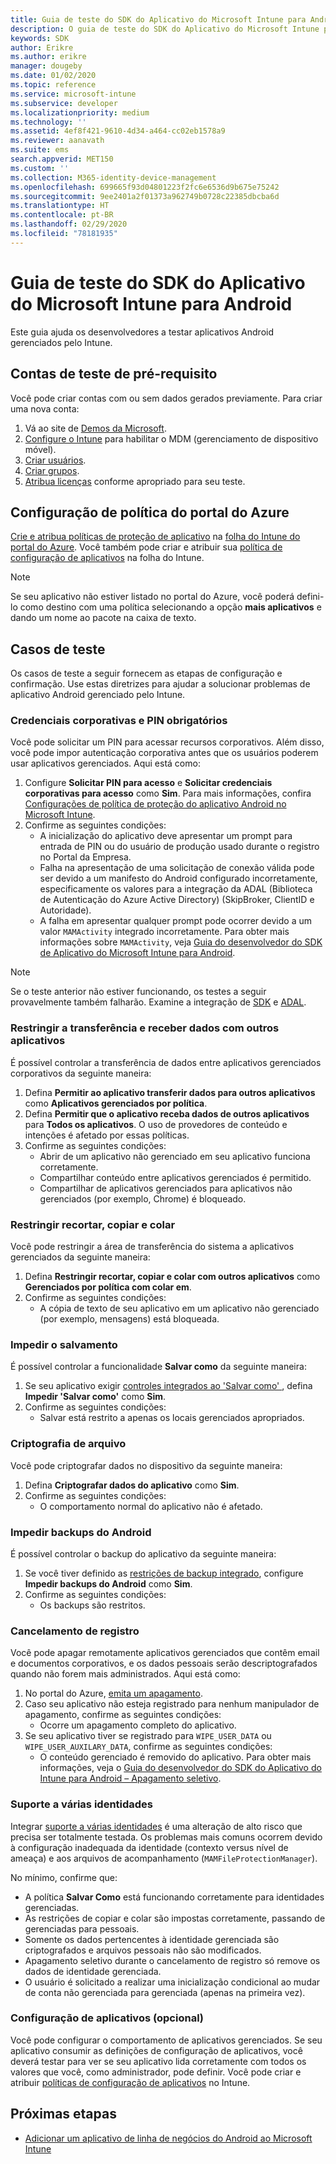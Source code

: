 ```yaml
---
title: Guia de teste do SDK do Aplicativo do Microsoft Intune para Android
description: O guia de teste do SDK do Aplicativo do Microsoft Intune para Android ajuda a testar seu aplicativo Android gerenciado pelo Intune.
keywords: SDK
author: Erikre
ms.author: erikre
manager: dougeby
ms.date: 01/02/2020
ms.topic: reference
ms.service: microsoft-intune
ms.subservice: developer
ms.localizationpriority: medium
ms.technology: ''
ms.assetid: 4ef8f421-9610-4d34-a464-cc02eb1578a9
ms.reviewer: aanavath
ms.suite: ems
search.appverid: MET150
ms.custom: ''
ms.collection: M365-identity-device-management
ms.openlocfilehash: 699665f93d04801223f2fc6e6536d9b675e75242
ms.sourcegitcommit: 9ee2401a2f01373a962749b0728c22385dbcba6d
ms.translationtype: HT
ms.contentlocale: pt-BR
ms.lasthandoff: 02/29/2020
ms.locfileid: "78181935"
---
```

# <a name="microsoft-intune-app-sdk-for-android-testing-guide"></a>Guia de teste do SDK do Aplicativo do Microsoft Intune para Android

Este guia ajuda os desenvolvedores a testar aplicativos Android gerenciados pelo Intune.  

## <a name="prerequisite-test-accounts"></a>Contas de teste de pré-requisito
Você pode criar contas com ou sem dados gerados previamente. Para criar uma nova conta:
1. Vá ao site de [Demos da Microsoft](https://demos.microsoft.com/environments/create/tenant). 
2. [Configure o Intune](../fundamentals/setup-steps.md) para habilitar o MDM (gerenciamento de dispositivo móvel).
3. [Criar usuários](../fundamentals/users-add.md).
4. [Criar grupos](../fundamentals/groups-add.md).
5. [Atribua licenças](../fundamentals/licenses-assign.md) conforme apropriado para seu teste.


## <a name="azure-portal-policy-configuration"></a>Configuração de política do portal do Azure
[Crie e atribua políticas de proteção de aplicativo](../apps/app-protection-policies.md) na [folha do Intune do portal do Azure](https://portal.azure.com/?feature.customportal=false#blade/Microsoft_Intune_Apps/MainMenu/14/selectedMenuItem/Overview). Você também pode criar e atribuir sua [política de configuração de aplicativos](../apps/app-configuration-policies-overview.md) na folha do Intune.

> [!NOTE]
> Se seu aplicativo não estiver listado no portal do Azure, você poderá defini-lo como destino com uma política selecionando a opção **mais aplicativos** e dando um nome ao pacote na caixa de texto.

## <a name="test-cases"></a>Casos de teste

Os casos de teste a seguir fornecem as etapas de configuração e confirmação. Use estas diretrizes para ajudar a solucionar problemas de aplicativo Android gerenciado pelo Intune.

### <a name="required-pin-and-corporate-credentials"></a>Credenciais corporativas e PIN obrigatórios

Você pode solicitar um PIN para acessar recursos corporativos. Além disso, você pode impor autenticação corporativa antes que os usuários poderem usar aplicativos gerenciados. Aqui está como:

1. Configure **Solicitar PIN para acesso** e **Solicitar credenciais corporativas para acesso** como **Sim**. Para mais informações, confira [Configurações de política de proteção do aplicativo Android no Microsoft Intune](../apps/app-protection-policy-settings-android.md#access-requirements).
2. Confirme as seguintes condições:
    - A inicialização do aplicativo deve apresentar um prompt para entrada de PIN ou do usuário de produção usado durante o registro no Portal da Empresa.
    - Falha na apresentação de uma solicitação de conexão válida pode ser devido a um manifesto do Android configurado incorretamente, especificamente os valores para a integração da ADAL (Biblioteca de Autenticação do Azure Active Directory) (SkipBroker, ClientID e Autoridade).
    - A falha em apresentar qualquer prompt pode ocorrer devido a um valor `MAMActivity` integrado incorretamente. Para obter mais informações sobre `MAMActivity`, veja [Guia do desenvolvedor do SDK de Aplicativo do Microsoft Intune para Android](app-sdk-android.md).

> [!NOTE] 
> Se o teste anterior não estiver funcionando, os testes a seguir provavelmente também falharão. Examine a integração de [SDK](app-sdk-android.md#sdk-integration) e [ADAL](app-sdk-android.md#configure-azure-active-directory-authentication-library-adal).

### <a name="restrict-transferring-and-receiving-data-with-other-apps"></a>Restringir a transferência e receber dados com outros aplicativos
É possível controlar a transferência de dados entre aplicativos gerenciados corporativos da seguinte maneira:

1. Defina **Permitir ao aplicativo transferir dados para outros aplicativos** como **Aplicativos gerenciados por política**.
2. Defina **Permitir que o aplicativo receba dados de outros aplicativos** para **Todos os aplicativos**. O uso de provedores de conteúdo e intenções é afetado por essas políticas.
3. Confirme as seguintes condições:
    - Abrir de um aplicativo não gerenciado em seu aplicativo funciona corretamente.
    - Compartilhar conteúdo entre aplicativos gerenciados é permitido.
    - Compartilhar de aplicativos gerenciados para aplicativos não gerenciados (por exemplo, Chrome) é bloqueado.

### <a name="restrict-cut-copy-and-paste"></a>Restringir recortar, copiar e colar
Você pode restringir a área de transferência do sistema a aplicativos gerenciados da seguinte maneira:

1. Defina **Restringir recortar, copiar e colar com outros aplicativos** como **Gerenciados por política com colar em**.
2. Confirme as seguintes condições:
    - A cópia de texto de seu aplicativo em um aplicativo não gerenciado (por exemplo, mensagens) está bloqueada.

### <a name="prevent-save"></a>Impedir o salvamento
É possível controlar a funcionalidade **Salvar como** da seguinte maneira:

1. Se seu aplicativo exigir [controles integrados ao 'Salvar como' ](app-sdk-android.md#example-determine-if-saving-to-device-or-cloud-storage-is-permitted), defina **Impedir 'Salvar como'** como **Sim**.
2. Confirme as seguintes condições:
    - Salvar está restrito a apenas os locais gerenciados apropriados.

### <a name="file-encryption"></a>Criptografia de arquivo
Você pode criptografar dados no dispositivo da seguinte maneira:

1. Defina **Criptografar dados do aplicativo** como **Sim**.
2. Confirme as seguintes condições:
    - O comportamento normal do aplicativo não é afetado.

### <a name="prevent-android-backups"></a>Impedir backups do Android
É possível controlar o backup do aplicativo da seguinte maneira:

1. Se você tiver definido as [restrições de backup integrado](app-sdk-android.md#protecting-backup-data), configure **Impedir backups do Android** como **Sim**.
2. Confirme as seguintes condições:
    - Os backups são restritos.

### <a name="unenrollment"></a>Cancelamento de registro
Você pode apagar remotamente aplicativos gerenciados que contêm email e documentos corporativos, e os dados pessoais serão descriptografados quando não forem mais administrados. Aqui está como:

1. No portal do Azure, [emita um apagamento](../apps/apps-selective-wipe.md).
2. Caso seu aplicativo não esteja registrado para nenhum manipulador de apagamento, confirme as seguintes condições:
    - Ocorre um apagamento completo do aplicativo.
3. Se seu aplicativo tiver se registrado para `WIPE_USER_DATA` ou `WIPE_USER_AUXILARY_DATA`, confirme as seguintes condições:
    - O conteúdo gerenciado é removido do aplicativo. Para obter mais informações, veja o [Guia do desenvolvedor do SDK do Aplicativo do Intune para Android – Apagamento seletivo](app-sdk-android.md#selective-wipe).

### <a name="multi-identity-support"></a>Suporte a várias identidades
Integrar [suporte a várias identidades](app-sdk-android.md#multi-identity-optional) é uma alteração de alto risco que precisa ser totalmente testada. Os problemas mais comuns ocorrem devido à configuração inadequada da identidade (contexto versus nível de ameaça) e aos arquivos de acompanhamento (`MAMFileProtectionManager`).

No mínimo, confirme que:

- A política **Salvar Como** está funcionando corretamente para identidades gerenciadas.
- As restrições de copiar e colar são impostas corretamente, passando de gerenciadas para pessoais.
- Somente os dados pertencentes à identidade gerenciada são criptografados e arquivos pessoais não são modificados.
- Apagamento seletivo durante o cancelamento de registro só remove os dados de identidade gerenciada.
- O usuário é solicitado a realizar uma inicialização condicional ao mudar de conta não gerenciada para gerenciada (apenas na primeira vez).

### <a name="app-configuration-optional"></a>Configuração de aplicativos (opcional)
Você pode configurar o comportamento de aplicativos gerenciados. Se seu aplicativo consumir as definições de configuração de aplicativos, você deverá testar para ver se seu aplicativo lida corretamente com todos os valores que você, como administrador, pode definir. Você pode criar e atribuir [políticas de configuração de aplicativos](../apps/app-configuration-policies-overview.md) no Intune.

## <a name="next-steps"></a>Próximas etapas

- [Adicionar um aplicativo de linha de negócios do Android ao Microsoft Intune](../apps/lob-apps-android.md)
